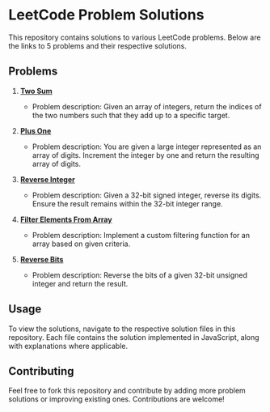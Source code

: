 # LeetCode Problem Solutions

This repository contains solutions to various LeetCode problems. Below are the links to 5 problems and their respective solutions.

## Problems

1. **[Two Sum](https://leetcode.com/problems/two-sum/description/)**
   - Problem description: Given an array of integers, return the indices of the two numbers such that they add up to a specific target.

2. **[Plus One](https://leetcode.com/problems/plus-one/submissions/1455151254/)**
   - Problem description: You are given a large integer represented as an array of digits. Increment the integer by one and return the resulting array of digits.

3. **[Reverse Integer](https://leetcode.com/problems/reverse-integer/submissions/1455154834/)**
   - Problem description: Given a 32-bit signed integer, reverse its digits. Ensure the result remains within the 32-bit integer range.

4. **[Filter Elements From Array](https://leetcode.com/problems/filter-elements-from-array/description/)**
   - Problem description: Implement a custom filtering function for an array based on given criteria.

5. **[Reverse Bits](https://leetcode.com/problems/reverse-bits/solutions/5770929/javascript-bitwise-solution-explained/)**
   - Problem description: Reverse the bits of a given 32-bit unsigned integer and return the result.

## Usage

To view the solutions, navigate to the respective solution files in this repository. Each file contains the solution implemented in JavaScript, along with explanations where applicable.

## Contributing

Feel free to fork this repository and contribute by adding more problem solutions or improving existing ones. Contributions are welcome!

